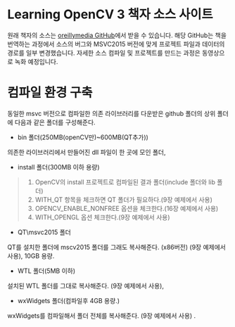 ﻿# Learning OpenCV 3 책자 소스 사이트


원래 책자의 소스는 [oreillymedia GitHub]( https://github.com/oreillymedia/Learning-OpenCV-3_examples )에서 받을 수 있습니다. 
해당 GitHub는 책을 번역하는 과정에서 소스의 버그와 MSVC2015 버전에 맞게 프로젝트 파일과 데이터의 경로를 일부 변경했습니다.
자세한 소스 컴파일 및 프로젝트를 만드는 과정은 동영상으로 녹화 예정입니다.

# 컴파일 환경 구축
동일한 msvc 버전으로 컴파일한 의존 라이브러리를 다운받은 github 폴더의 상위 폴더에 다음과 같은 폴더를 구성해준다.

* bin 폴더(250MB(openCV만)~600MB(QT추가))

의존한 라이브러리에서 만들어진 dll 파일이 한 곳에 모인 폴더, 

* install 폴더(300MB 이하 용량)

>1. OpenCV의 install 프로젝트로 컴파일된 결과 폴더(include 폴더와 lib 폴더)
>2. WITH_QT 항목을 체크하면 QT 폴더가 필요하다.(9장 예제에서 사용)
>3. OPENCV_ENABLE_NONFREE 옵션을 체크한다.(16장 예제에서 사용)
>4. WITH_OPENGL 옵션 체크한다.(9장 예제에서 사용)


* QT\msvc2015 폴더

QT를 설치한 폴더에 mscv2015 폴더를 그래도 복사해준다. (x86버전) (9장 예제에서 사용), 10GB 용량.


* WTL 폴더(5MB 이하)

설치된 WTL 폴더를 그대로 복사해준다. (9장 예제에서 사용), 


* wxWidgets 폴더(컴파일후 4GB 용량.)

wxWidgets를 컴파일해서 폴더 전체를 복사해준다. (9장 예제에서 사용) .
